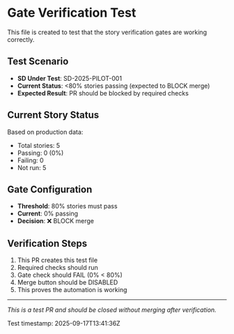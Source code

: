 # Gate Verification Test

This file is created to test that the story verification gates are working correctly.

## Test Scenario

- **SD Under Test**: SD-2025-PILOT-001
- **Current Status**: <80% stories passing (expected to BLOCK merge)
- **Expected Result**: PR should be blocked by required checks

## Current Story Status

Based on production data:
- Total stories: 5
- Passing: 0 (0%)
- Failing: 0
- Not run: 5

## Gate Configuration

- **Threshold**: 80% stories must pass
- **Current**: 0% passing
- **Decision**: ❌ BLOCK merge

## Verification Steps

1. This PR creates this test file
2. Required checks should run
3. Gate check should FAIL (0% < 80%)
4. Merge button should be DISABLED
5. This proves the automation is working

---

*This is a test PR and should be closed without merging after verification.*

Test timestamp: 2025-09-17T13:41:36Z